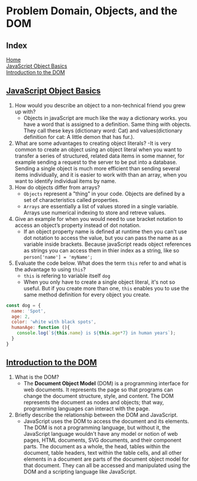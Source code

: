 # Problem Domain, Objects, and the DOM

## Index

[Home](./README.md)  
[JavaScript Object Basics](#javascript-object-basics)  
[Introduction to the DOM](#introduction-to-the-dom)  

## [JavaScript Object Basics](https://developer.mozilla.org/en-US/docs/Learn/JavaScript/Objects/Basics)

1. How would you describe an object to a non-technical friend you grew up with?
   - Objects in javaScript are much like the way a dictionary works.  you have a word that is assigned to a definition.  Same thing with objects.  They call these keys (dictionary word: Cat) and values(dictionary definition for cat: A little demon that has fur.).
2. What are some advantages to creating object literals?
   -It is very common to create an object using an object literal when you want to transfer a series of structured, related data items in some manner, for example sending a request to the server to be put into a database. Sending a single object is much more efficient than sending several items individually, and it is easier to work with than an array, when you want to identify individual items by name.
3. How do objects differ from arrays?
   - `Objects` represent a "thing" in your code.  Objects are defined by a set of characteristics called properties.
   - `Arrays` are essentially a list of values stored in a single variable.  Arrays use numerical indexing to store and retreve values.
4. Give an example for when you would need to use bracket notation to access an object’s property instead of dot notation.
   - If an object property name is defined at runtime then you can't use dot notation to access the value, but you can pass the name as a variable inside brackets.  Because javaScript reads object references as strings you can access them in thier index as a string, like so `person['name'] = 'myName';`
5. Evaluate the code below. What does the term `this` refer to and what is the advantage to using `this`?
   - `this` is refering to variable itself `dog`
   - When you only have to create a single object literal, it's not so useful. But if you create more than one, `this` enables you to use the same method definition for every object you create.

```javaScript
const dog = {
  name: 'Spot',
  age: 2,
  color: 'white with black spots',
  humanAge: function (){
    console.log(`${this.name} is ${this.age*7} in human years`);
  }
}
```

## [Introduction to the DOM](https://developer.mozilla.org/en-US/docs/Web/API/Document_Object_Model/Introduction)

1. What is the DOM?
   - The **Document Object Model** (DOM) is a programming interface for web documents. It represents the page so that programs can change the document structure, style, and content. The DOM represents the document as nodes and objects; that way, programming languages can interact with the page.
2. Briefly describe the relationship between the DOM and JavaScript.
   - JavaScript uses the DOM to access the document and its elements. The DOM is not a programming language, but without it, the JavaScript language wouldn't have any model or notion of web pages, HTML documents, SVG documents, and their component parts. The document as a whole, the head, tables within the document, table headers, text within the table cells, and all other elements in a document are parts of the document object model for that document. They can all be accessed and manipulated using the DOM and a scripting language like JavaScript.
